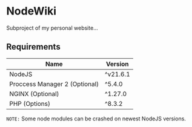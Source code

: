# NodeWiki

Subproject of my personal website…

## Requirements

|              Name             |    Version    |
| ----------------------------- | ------------- |
| NodeJS                        | ^v21.6.1      |
| Proccess Manager 2 (Optional) | ^5.4.0        |
| NGINX (Optional)              | ^1.27.0       |
| PHP (Options)                 | ^8.3.2        |

`NOTE:` Some node modules can be crashed on newest NodeJS versions.